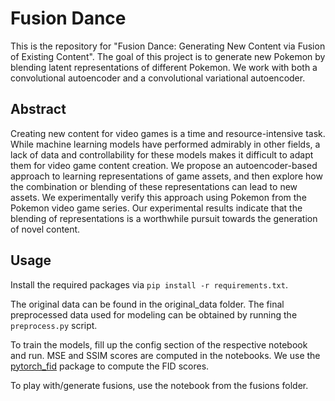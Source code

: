 # Fusion Dance

This is the repository for "Fusion Dance: Generating New Content via Fusion of Existing Content". The goal of this project is to generate new Pokemon by blending latent representations of different Pokemon. We work with both a convolutional autoencoder and a convolutional variational autoencoder.

## Abstract

Creating new content for video games is a time and resource-intensive task. While machine learning models have performed admirably in other fields, a lack of data and controllability for these models makes it difficult to adapt them for video game content creation. We propose an autoencoder-based approach to learning representations of game assets, and then explore how the combination or blending of these representations can lead to new assets. We experimentally verify this approach using Pokemon from the Pokemon video game series. Our experimental results indicate that the blending of representations is a worthwhile pursuit towards the generation of novel content.

## Usage

Install the required packages via `pip install -r requirements.txt`.

The original data can be found in the original_data folder. The final preprocessed data used for modeling can be obtained by running the `preprocess.py` script.

To train the models, fill up the config section of the respective notebook and run. MSE and SSIM scores are computed in the notebooks. We use the [pytorch_fid](https://github.com/mseitzer/pytorch-fid) package to compute the FID scores.

To play with/generate fusions, use the notebook from the fusions folder.